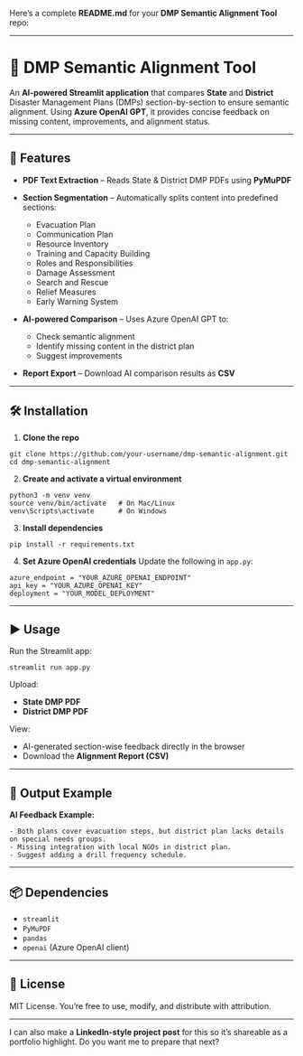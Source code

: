 Here’s a complete **README.md** for your **DMP Semantic Alignment Tool** repo:

---

# 📄 DMP Semantic Alignment Tool

An **AI-powered Streamlit application** that compares **State** and **District** Disaster Management Plans (DMPs) section-by-section to ensure semantic alignment.
Using **Azure OpenAI GPT**, it provides concise feedback on missing content, improvements, and alignment status.

---

## 🚀 Features

* **PDF Text Extraction** – Reads State & District DMP PDFs using **PyMuPDF**
* **Section Segmentation** – Automatically splits content into predefined sections:

  * Evacuation Plan
  * Communication Plan
  * Resource Inventory
  * Training and Capacity Building
  * Roles and Responsibilities
  * Damage Assessment
  * Search and Rescue
  * Relief Measures
  * Early Warning System
* **AI-powered Comparison** – Uses Azure OpenAI GPT to:

  * Check semantic alignment
  * Identify missing content in the district plan
  * Suggest improvements
* **Report Export** – Download AI comparison results as **CSV**

---

## 🛠️ Installation

1. **Clone the repo**

```
git clone https://github.com/your-username/dmp-semantic-alignment.git
cd dmp-semantic-alignment
```

2. **Create and activate a virtual environment**

```
python3 -m venv venv
source venv/bin/activate   # On Mac/Linux
venv\Scripts\activate      # On Windows
```

3. **Install dependencies**

```
pip install -r requirements.txt
```

4. **Set Azure OpenAI credentials**
   Update the following in `app.py`:

```
azure_endpoint = "YOUR_AZURE_OPENAI_ENDPOINT"
api_key = "YOUR_AZURE_OPENAI_KEY"
deployment = "YOUR_MODEL_DEPLOYMENT"
```

---

## ▶️ Usage

Run the Streamlit app:

```
streamlit run app.py
```

Upload:

* **State DMP PDF**
* **District DMP PDF**

View:

* AI-generated section-wise feedback directly in the browser
* Download the **Alignment Report (CSV)**

---

## 📂 Output Example

**AI Feedback Example:**

```
- Both plans cover evacuation steps, but district plan lacks details on special needs groups.
- Missing integration with local NGOs in district plan.
- Suggest adding a drill frequency schedule.
```

---

## 📦 Dependencies

* `streamlit`
* `PyMuPDF`
* `pandas`
* `openai` (Azure OpenAI client)

---

## 📜 License

MIT License. You’re free to use, modify, and distribute with attribution.

---

I can also make a **LinkedIn-style project post** for this so it’s shareable as a portfolio highlight.
Do you want me to prepare that next?
